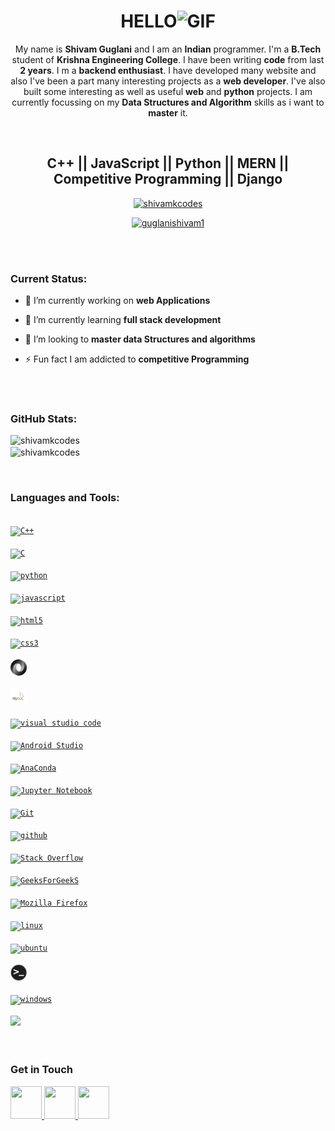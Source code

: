 
<h1 align="center" > HELLO<img height="70" width="70" alt="GIF" src="https://media.giphy.com/media/3ohhwMDyS6rv3sB8yI/giphy.gif" /></h1>

<p align="center">My name is <b>Shivam Guglani</b> and I am an <b>Indian</b> programmer. I'm a <b>B.Tech</b> student of <b>Krishna Engineering College</b>. I have been writing <b>code</b> from last <b>2 years</b>. I m a <b>backend enthusiast</b>. I have developed many website and also I've been a part many interesting projects as a <b>web developer</b>. I've also built some interesting as well as useful <b>web</b> and <b>python</b> projects. I am currently focussing on my <b>Data Structures and Algorithm</b> skills as i want to <b>master</b> it.</p>

<br>

<h2 align="center">C++ || JavaScript || Python || MERN || Competitive Programming || Django</h2>


<p align="center"> <a href="https://github.com/ryo-ma/github-profile-trophy"><img src="https://github-profile-trophy.vercel.app/?username=shivamkcodes" alt="shivamkcodes" /></a> </p>

<p align="center"> <a href="https://twitter.com/guglanishivam1" target="blank"><img src="https://img.shields.io/twitter/follow/guglanishivam1?logo=twitter&style=for-the-badge" alt="guglanishivam1" /></a> </p>

<br><br>

### Current Status:

- 🔭 I’m currently working on **web Applications**

- 🌱 I’m currently learning **full stack development**

- 👯 I’m looking to **master data Structures and algorithms**

- ⚡ Fun fact I am addicted to **competitive Programming**
 
<br><br>
### GitHub Stats:

<p><img align="left"  width="400" src="https://github-readme-stats.vercel.app/api/top-langs/?username=shivamkcodes&layout=compact&theme=radical" alt="shivamkcodes" /></p>

<p>&nbsp;<img align="center" src="https://github-readme-stats.vercel.app/api?username=shivamkcodes&show_icons=true&theme=radical" alt="shivamkcodes" /></p>

<br>

### Languages and Tools: 

[<code>
<img alt="C++" width="26px" src="https://img.icons8.com/color/48/000000/c-plus-plus-logo.png" />
</code>](https://www.w3schools.com/cpp/)
[<code>
<img alt="C" width="26px" src="https://img.icons8.com/color/48/000000/c-programming.png" />
</code>](https://www.tutorialspoint.com/cprogramming/index.htm)
[<code>
<img alt="python" width="26px" src="https://img.icons8.com/color/240/000000/python.png">
</code>](https://www.python.org/)
[<code>
<img alt="javascript" width="26px" src="https://img.icons8.com/color/240/000000/javascript.png" />
</code>](https://developer.mozilla.org/en-US/docs/Web/JavaScript)
[<code>
<img alt="html5" width="26px" src="https://img.icons8.com/color/240/000000/html-5.png">
</code>](https://developer.mozilla.org/en-US/docs/Web/HTML)
[<code>
<img alt="css3" width="26px" src="https://img.icons8.com/color/240/000000/css3.png">
</code>](https://developer.mozilla.org/en-US/docs/Web/CSS)
[<code>
<img alt="json" width="26px" src="https://raw.githubusercontent.com/github/explore/80688e429a7d4ef2fca1e82350fe8e3517d3494d/topics/json/json.png">
</code>](https://www.json.org/json-en.html)
[<code>
<img alt="MySQL" width="26px" src="https://raw.githubusercontent.com/github/explore/80688e429a7d4ef2fca1e82350fe8e3517d3494d/topics/mysql/mysql.png">
</code>](https://dev.mysql.com/)
[<code>
<img alt="visual studio code" width="26px" src="https://img.icons8.com/fluent/240/000000/visual-studio-code-2019.png" />
</code>](https://code.visualstudio.com/)
[<code>
<img alt="Android Studio" width="26px" src="https://img.pngio.com/filebreezeicons-apps-48-android-studiosvg-wikimedia-commons-android-studio-png-1200_1200.png" />
</code>](https://developer.android.com/studio)
[<code>
<img alt="AnaConda" width="26px" src="https://www.clipartkey.com/mpngs/m/227-2271689_transparent-anaconda-logo-png.png">
</code>](https://www.anaconda.com/)
[<code>
<img alt="Jupyter Notebook" width="26px" src="https://assets-global.website-files.com/5bc7838f11643023e1993a6c/5c802890dd4478f300774b9b_883px-Jupyter_logo.svg.png">
</code>](https://jupyter.org/)
[<code>
<img alt="Git" width="26px" src="https://img.icons8.com/color/240/000000/git.png">
</code>](https://git-scm.com/)
[<code>
<img alt="github" width="26px" src="https://img.icons8.com/ios-glyphs/240/000000/github.png">
</code>](https://github.com/)
[<code>
<img alt="Stack Overflow" width="26px" src="https://img.icons8.com/color/48/000000/stackoverflow.png">
</code>](https://stackoverflow.com/)
[<code>
<img alt="GeeksForGeekS" width="26px" src="https://media.geeksforgeeks.org/wp-content/cdn-uploads/gfg_200X200.png">
</code>](https://practice.geeksforgeeks.org/home/)
[<code>
<img alt="Mozilla Firefox" width="26px" src="https://cdn3.iconfinder.com/data/icons/logos-brands-3/24/logo_brand_brands_logos_firefox-256.png">
</code>](https://www.mozilla.org/en-US/firefox/new/)
[<code>
<img alt="linux" width="26px" src="https://img.icons8.com/color/96/000000/linux.png">
</code>](https://www.kernel.org/)
[<code>
<img alt="ubuntu" width="26px" src="https://img.icons8.com/color/96/000000/ubuntu--v1.png">
</code>](https://ubuntu.com/)
[<code>
<img alt="terminal" width="26px" src="https://raw.githubusercontent.com/github/explore/80688e429a7d4ef2fca1e82350fe8e3517d3494d/topics/terminal/terminal.png">
</code>](https://docs.microsoft.com/en-us/windows/terminal/)
[<code>
<img alt="windows" width="26px" src="https://img.icons8.com/color/240/000000/windows-10.png">
</code>](https://www.microsoft.com/en-us/windows)
[<code>
<img width="26px" src="https://img.icons8.com/color/48/000000/react-native.png">
</code>](https://reactjs.org/)
<br>
<br>

### Get in Touch 

<a href="https://twitter.com/Guglanishivam1" >
     <img src="https://github.com/paulrobertlloyd/socialmediaicons/blob/main/twitter-48x48.png" width="50" height="52" />
  </a>

  <a href="https://www.instagram.com/shivam__guglani/" >
     <img src="https://github.com/paulrobertlloyd/socialmediaicons/blob/main/instagram-48x48.png" width="50" height="52" />
  </a>

  <a href="https://www.linkedin.com/in/shivam-guglani-b536aa1a7">
    <img src="https://github.com/paulrobertlloyd/socialmediaicons/blob/main/linkedin-48x48.png" width="50" height="52"/>
  </a>
